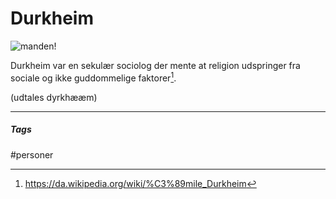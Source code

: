 # Durkheim
![manden!](https://upload.wikimedia.org/wikipedia/commons/2/24/Emile_Durkheim.jpg)

Durkheim var en sekulær sociolog der mente at religion udspringer fra sociale og ikke guddommelige faktorer[^1].

[^1]: https://da.wikipedia.org/wiki/%C3%89mile_Durkheim

(udtales dyrkhææm)








---
##### Tags
#personer 